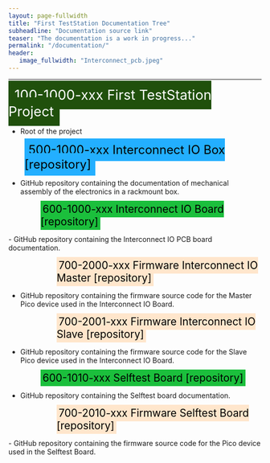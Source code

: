 ```yaml
---
layout: page-fullwidth
title: "First TestStation Documentation Tree"
subheadline: "Documentation source link"
teaser: "The documentation is a work in progress..."
permalink: "/documentation/"
header:
   image_fullwidth: "Interconnect_pcb.jpeg"
---
```


---


<p style="padding-left: 0rem;">
  <a href="https://github.com/dlock8/FTS_Website/" target="_blank" 
     style="background-color: #20500C; color: white; padding: 0.75rem; text-decoration: none; font-size: 1.7rem;">
     100-1000-xxx First TestStation Project                       
  </a>
</p>

- Root of the project

<p style="padding-left: 2rem;">
  <a href="https://github.com/dlock8/InterconnectIO_Box/" target="_blank" 
     style="background-color: #23AFFF; color: black; padding: 0.5rem; text-decoration: none; font-size: 1.5rem;">
      500-1000-xxx Interconnect IO Box [repository]                      
  </a>
</p>

- GitHub repository containing the documentation of mechanical assembly of the electronics in a rackmount box.

<!-- 
<p style="padding-left: 4rem;">
  <a href="https://github.com/dlock8/InterconnectIO_Box/blob/main/pdf/BOM_Hardware_Assembly_InterconnectIO_Box_500-1000.pdf" target="_blank" 
     style="background-color: #D5E8D4; color: black; padding: 0.25rem; text-decoration: none; font-size: 1.3rem;">
         510-1000-xxx BOM Hardware Assembly Interconnect IO Box [pdf]
  </a>
</p>

<p style="padding-left: 4rem;">
  <a href="https://github.com/dlock8/InterconnectIO_Box/blob/main/pdf/InterconnectIO_Box_Assembly_Instruction_520-1000.pdf" target="_blank" 
     style="background-color: #D5E8D4; color: black; padding: 0.25rem; text-decoration: none; font-size: 1.3rem;">
         520-1000-xxx Interconnect IO Box Assembly Instruction [pdf]
  </a>
</p>

<p style="padding-left: 4rem;">
  <a href="https://github.com/dlock8/InterconnectIO_Box/blob/main/pdf/InterconnectIO_Box_Test_Instruction_520-1010.pdf" target="_blank" 
     style="background-color: #D5E8D4; color: black; padding: 0.25rem; text-decoration: none; font-size: 1.3rem;">
         520-1010-xxx Interconnect IO Box Test Instruction [pdf]
  </a>
</p>

-->

<p style="padding-left: 4rem;">
  <a href="https://github.com/dlock8/InterconnectIO_Board/" target="_blank" 
     style="background-color: #1BBF3C; color: black; padding: 0.25rem; text-decoration: none; font-size: 1.3rem;">
        600-1000-xxx Interconnect IO Board [repository] 
  </a>
</p>
- GitHub repository containing the Interconnect IO PCB board documentation.

<!-- 
<p style="padding-left: 6rem;">
  <a href="https://github.com/dlock8/InterconnectIO_Board/blob/main/InterconnectIO_bd/pdf/BOM_Interconnect_IO_Board_600-1000.pdf" target="_blank" 
     style="background-color: #D5E8D4; color: black; padding: 0.25rem; text-decoration: none; font-size: 1.3rem;">
         600-1000-xxx BOM Interconnect IO Board [pdf]
  </a>
</p>

<p style="padding-left: 6rem;">
  <a href="https://github.com/dlock8/InterconnectIO_Board/blob/main/InterconnectIO_bd/pdf/Interconnect_IO_schematic.pdf" target="_blank" 
     style="background-color: #D5E8D4; color: black; padding: 0.25rem; text-decoration: none; font-size: 1.3rem;">
          640-1000-xxx Interconnect IO Electrical Schematics [pdf]
  </a>
</p>


<p style="padding-left: 6rem;">
  <a href="https://github.com/dlock8/InterconnectIO_Board/blob/main/InterconnectIO_bd/pdf/Interconnect_IO_Assembly_Instruction.pdf" target="_blank" 
     style="background-color: #D5E8D4; color: black; padding: 0.25rem; text-decoration: none; font-size: 1.3rem;">
          Interconnect IO Assembly Instruction [pdf]
  </a>
</p>



<p style="padding-left: 6rem;">
  <a href="https://github.com/dlock8/InterconnectIO_Board/blob/main/InterconnectIO_bd/pdf/Interconnect_IO_Assembly_diagram.pdf" target="_blank" 
     style="background-color: #D5E8D4; color: black; padding: 0.25rem; text-decoration: none; font-size: 1.3rem;">
          Interconnect IO Assembly Diagram [pdf]
  </a>
</p>

-->

<p style="padding-left: 6rem;">
  <a href="https://github.com/dlock8/InterconnectIO_Master/" target="_blank" 
     style="background-color: #FFE6CC; color: black; padding: 0.25rem; text-decoration: none; font-size: 1.3rem;">
        700-2000-xxx Firmware Interconnect IO Master [repository] 
  </a>
</p>

- GitHub repository containing the firmware source code for the Master Pico device used in the Interconnect IO Board.

<p style="padding-left: 6rem;">
  <a href="https://github.com/dlock8/InterconnectIO_Slave/" target="_blank" 
     style="background-color: #FFE6CC; color: black; padding: 0.25rem; text-decoration: none; font-size: 1.3rem;">
       700-2001-xxx Firmware Interconnect IO Slave [repository] 
  </a>
</p>

- GitHub repository containing the firmware source code for the Slave Pico device used in the Interconnect IO Board.

<!-- 
<p style="padding-left: 2rem;">
  <a href="https://github.com/dlock8/Selftest_Board/" target="_blank" 
     style="background-color: #23AFFF; color: black; padding: 0.5rem; text-decoration: none; font-size: 1.5rem;">
      500-1010-xxx FTS Selftest Assembly [repository]                      
  </a>
</p>

-->

<p style="padding-left: 4rem;">
  <a href="https://github.com/dlock8/Selftest_Board" target="_blank" 
     style="background-color: #1BBF3C; color: black; padding: 0.25rem; text-decoration: none; font-size: 1.3rem;">
        600-1010-xxx Selftest Board [repository] 
  </a>
</p>

- GitHub repository containing the Selftest board documentation.

<p style="padding-left: 6rem;">
  <a href="https://github.com/dlock8/Selftest_code/" target="_blank" 
     style="background-color: #FFE6CC; color: black; padding: 0.25rem; text-decoration: none; font-size: 1.3rem;">
       700-2010-xxx Firmware Selftest Board [repository] 
  </a>
</p>
- GitHub repository containing the firmware source code for the Pico device used in the Selftest Board.


